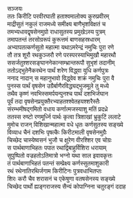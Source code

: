 सञ्जयः  
ततः किरीटि परवीरघाती हताश्वमालोक्य कुरुप्रवीरम्  
माद्रीसुतं नकुलं राजमध्ये समीक्ष्य बाणैभृशविक्षतं च  
तमभ्यधावद्वृषसेनमुग्रो राधासुतस्य प्रमुखेऽस्य पुत्रम्  
तमापतन्तं तरसोग्ररूपं कुरूत्तमं बाणसहस्रधारम्  
अभ्यापतत्कर्णसुतो महात्मा यथाऽमरेन्द्रं नमुचिः पुरा रणे  
तौ तत्र शूरौ रथकुञ्जरौ रणे परस्परस्याभिमुखौ महारथौ  
ससर्जतुश्शरसङ्घाननेकान्सम्भ्रान्तरूपौ सुभृशं तदानीम्  
ततोऽद्भुतेनैकरथेन पार्थं शरेण विद्ध्वा युधि कर्णपुत्रः  
ननाद नादान् स महानुभावो विद्ध्वेव शक्रं नमुचिः पुरा वै  
पुनस्स पार्थं वृषसेन उग्रैर्बाणैरविद्ध्यद्भुजमूले तु मध्ये  
तथैव कृष्णं नवभिस्समर्पयन्पुनश्च पार्थं दशभिर्जघान  
पूर्वं तदा वृषसेनप्रयुक्तैरभ्याहतश्श्वेतहयश्शरैस्तैः  
संरम्भमीषद्गमितो वधाय कर्णात्मजस्याशु मतिं प्रदध्रे  
ततस्स रुष्टो रणमूर्ध्नि पार्थः कृत्वा त्रिशाखां भ्रुकुटिं ललाटे  
मुमोच राजन् विशिखान्महात्मा वधे धृतः कर्णसुतस्य सङ्ख्ये  
विव्याध चैनं दशभिः पृषत्कैः किरीटमाली वृषसेनमुग्रैः  
चिच्छेद चास्येष्वसनं भुजौ च क्षुरेण वीरश्शिर एव चोग्रः  
स पार्थबाणाभिहतः पपात रथाद्विबाहुर्विशिरा धरायाम्  
सुपुष्पितो वज्रहतोऽतिमात्रो भग्नो यथा साल इवावकृत्तः  
तं पार्थबाणाभिहतं पतन्तं सम्प्रेक्ष्य कर्णस्सुतमाशुकारी  
रथं रथेनातिरथिर्जगाम किरीटिनः पुत्रवधाभितप्तः   
शिरः करौ चैव शरासनं च एकेषुणा वतषसेनस्य सङ्ख्ये  
चिच्छेद पार्थो ह्यङ्गराजस्य सैन्यं कोपाग्निना चतुरङ्गं ददाह  
